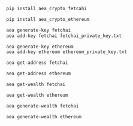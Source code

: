 ``` bash
pip install aea_crypto_fetcahi
```
``` bash
pip install aea_crypto_ethereum
```
``` bash
aea generate-key fetchai
aea add-key fetchai fetchai_private_key.txt
```
``` bash
aea generate-key ethereum
aea add-key ethereum ethereum_private_key.txt
```
``` bash
aea get-address fetchai
``` 
``` bash
aea get-address ethereum
```
``` bash
aea get-wealth fetchai
```
``` bash
aea get-wealth ethereum
```
``` bash
aea generate-wealth fetchai
```
``` bash
aea generate-wealth ethereum
```
